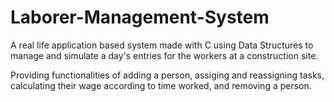 # Laborer-Management-System
A real life application based system made with C using Data Structures to manage and simulate a day's entries for the workers at a construction site.<br>

Providing functionalities of adding a person, assiging and reassigning tasks, calculating their wage according to time worked, and removing a person.
